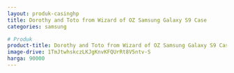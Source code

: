 ```yaml
---
layout: produk-casinghp
title: Dorothy and Toto from Wizard of OZ Samsung Galaxy S9 Case
categories: samsung

# Produk
product-title: Dorothy and Toto from Wizard of OZ Samsung Galaxy S9 Case
image-drive: 1TmJtwhskczLKJgKnvKFQUrRt8V5ntv-S
harga: 90000
---
```

